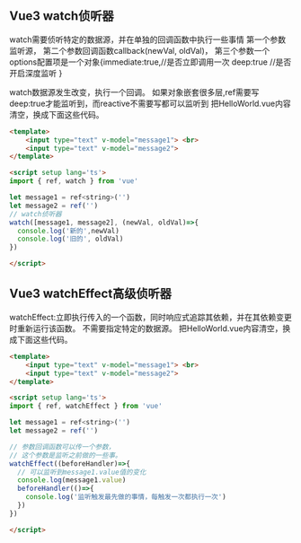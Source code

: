 ## Vue3 watch侦听器
watch需要侦听特定的数据源，并在单独的回调函数中执行一些事情
第一个参数监听源，
第二个参数回调函数callback(newVal, oldVal)，
第三个参数一个options配置项是一个对象{immediate:true,//是否立即调用一次 deep:true //是否开启深度监听 }

watch数据源发生改变，执行一个回调。
如果对象嵌套很多层,ref需要写deep:true才能监听到，而reactive不需要写都可以监听到
把HelloWorld.vue内容清空，换成下面这些代码。
```html
<template>
    <input type="text" v-model="message1"> <br>
    <input type="text" v-model="message2">
</template>

<script setup lang='ts'>
import { ref, watch } from 'vue'

let message1 = ref<string>('')
let message2 = ref('')
// watch侦听器
watch([message1, message2], (newVal, oldVal)=>{
  console.log('新的',newVal)
  console.log('旧的', oldVal)
})

</script>
```
## Vue3 watchEffect高级侦听器
watchEffect:立即执行传入的一个函数，同时响应式追踪其依赖，并在其依赖变更时重新运行该函数。
不需要指定特定的数据源。
把HelloWorld.vue内容清空，换成下面这些代码。
```html
<template>
    <input type="text" v-model="message1"> <br>
    <input type="text" v-model="message2">
</template>

<script setup lang='ts'>
import { ref, watchEffect } from 'vue'

let message1 = ref<string>('')
let message2 = ref('')

// 参数回调函数可以传一个参数，
// 这个参数是监听之前做的一些事。
watchEffect((beforeHandler)=>{
  // 可以监听到message1.value值的变化
  console.log(message1.value)
  beforeHandler(()=>{
    console.log('监听触发最先做的事情，每触发一次都执行一次')
  })
})

</script>
```

